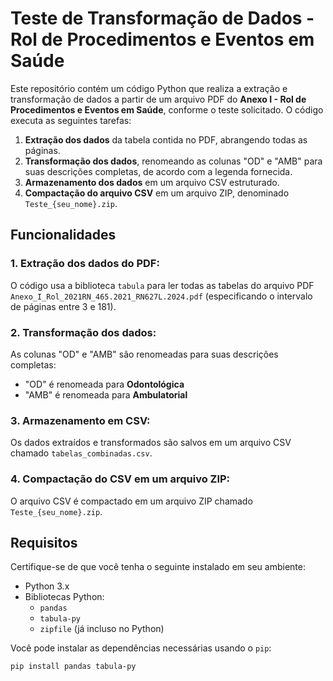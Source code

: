 # Teste de Transformação de Dados - Rol de Procedimentos e Eventos em Saúde

Este repositório contém um código Python que realiza a extração e transformação de dados a partir de um arquivo PDF do **Anexo I - Rol de Procedimentos e Eventos em Saúde**, conforme o teste solicitado. O código executa as seguintes tarefas:

1. **Extração dos dados** da tabela contida no PDF, abrangendo todas as páginas.
2. **Transformação dos dados**, renomeando as colunas "OD" e "AMB" para suas descrições completas, de acordo com a legenda fornecida.
3. **Armazenamento dos dados** em um arquivo CSV estruturado.
4. **Compactação do arquivo CSV** em um arquivo ZIP, denominado `Teste_{seu_nome}.zip`.

## Funcionalidades

### 1. **Extração dos dados do PDF:**
O código usa a biblioteca `tabula` para ler todas as tabelas do arquivo PDF `Anexo_I_Rol_2021RN_465.2021_RN627L.2024.pdf` (especificando o intervalo de páginas entre 3 e 181).

### 2. **Transformação dos dados:**
As colunas "OD" e "AMB" são renomeadas para suas descrições completas: 
- "OD" é renomeada para **Odontológica**
- "AMB" é renomeada para **Ambulatorial**

### 3. **Armazenamento em CSV:**
Os dados extraídos e transformados são salvos em um arquivo CSV chamado `tabelas_combinadas.csv`.

### 4. **Compactação do CSV em um arquivo ZIP:**
O arquivo CSV é compactado em um arquivo ZIP chamado `Teste_{seu_nome}.zip`.

## Requisitos

Certifique-se de que você tenha o seguinte instalado em seu ambiente:

- Python 3.x
- Bibliotecas Python:
  - `pandas`
  - `tabula-py`
  - `zipfile` (já incluso no Python)

Você pode instalar as dependências necessárias usando o `pip`:

```bash
pip install pandas tabula-py
